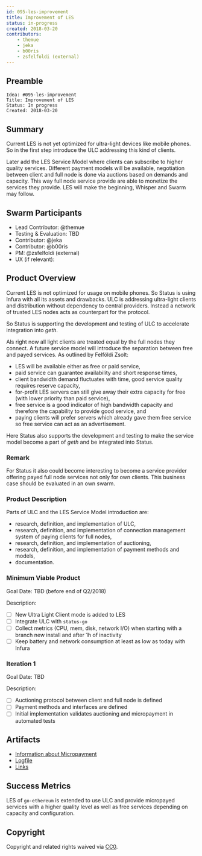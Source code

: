 ```yaml
---
id: 095-les-improvement
title: Improvement of LES
status: in-progress
created: 2018-03-20
contributors:
    - themue
    - jeka
    - b00ris
    - zsfelfoldi (external)
---
```


## Preamble

    Idea: #095-les-improvement
    Title: Improvement of LES
    Status: In progress
    Created: 2018-03-20

## Summary

Current LES is not yet optimized for ultra-light devices like mobile phones. So in the first step introduce
the ULC addressing this kind of clients.

Later add the LES Service Model where clients can subscribe to higher quality services. Different payment
models will be available, negotiation between client and full node is done via auctions based on demands and
capacity. This way full node service provide are able to monetize the services they provide. LES will make the
beginning, Whisper and Swarm may follow.

## Swarm Participants

- Lead Contributor: @themue
- Testing & Evaluation: TBD
- Contributor: @jeka
- Contributor: @b00ris
- PM: @zsfelfoldi (external)
- UX (if relevant):

## Product Overview

Current LES is not optimized for usage on mobile phones. So Status is using Infura with all its assets and
drawbacks. ULC is addressing ultra-light clients and distribution without dependency to central providers.
Instead a network of trusted LES nodes acts as counterpart for the protocol.

So Status is supporting the development and testing of ULC to accelerate integration into *geth*.

Als right now all light clients are treated equal by the full nodes they connect. A future service model will
introduce the separation between free and payed services. As outlined by Felföldi Zsolt:

- LES will be available either as free or paid service,
- paid service can guarantee availability and short response times,
- client bandwidth demand fluctuates with time, good service quality requires reserve capacity,
- for-profit LES servers can still give away their extra capacity for free (with lower priority than paid service),
- free service is a good indicator of high bandwidth capacity and therefore the capability to provide good service, and
- paying clients will prefer servers which already gave them free service so free service can act as an advertisement.

Here Status also supports the development and testing to make the service model become a part of *geth* and be
integrated into Status.

### Remark

For Status it also could become interesting to become a service provider offering payed full node services not only
for own clients. This business case should be evaluated in an own swarm.

### Product Description

Parts of ULC and the LES Service Model introduction are:

- research, definition, and implementation of ULC,
- research, definition, and implementation of connection management system of paying clients for full nodes,
- research, definition, and implementation of auctioning,
- research, definition, and implementation of payment methods and models,
- documentation.

### Minimum Viable Product

Goal Date: TBD (before end of Q2/2018)

Description:

- [ ] New Ultra Light Client mode is added to LES
- [ ] Integrate ULC with `status-go`
- [ ] Collect metrics (CPU, mem, disk, network I/O) when starting with a branch new install and after 1h of inactivity
- [ ] Keep battery and network consumption at least as low as today with Infura

### Iteration 1

Goal Date: TBD

Description:

- [ ] Auctioning protocol between client and full node is defined
- [ ] Payment methods and interfaces are defined
- [ ] Initial implementation validates auctioning and micropayment in automated tests

## Artifacts

- [Information about Micropayment](micropayment.md)
- [Logfile](log.md)
- [Links](links.md)

## Success Metrics

LES of `go-ethereum` is extended to use ULC and provide micropayed services with a higher quality
level as well as free services depending on capacity and configuration.

## Copyright

Copyright and related rights waived via [CC0](https://creativecommons.org/publicdomain/zero/1.0/).

